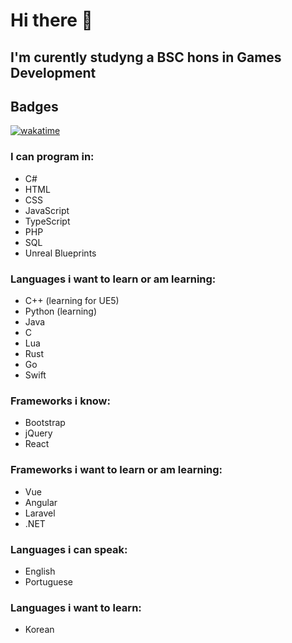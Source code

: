 # Hi there 👋
## I'm curently studyng a BSC hons in Games Development
## Badges
[![wakatime](https://wakatime.com/badge/user/ce04cdd2-bf07-4910-815f-0b8e448d11da.svg)](https://wakatime.com/@ce04cdd2-bf07-4910-815f-0b8e448d11da)
### I can program in:
- C#
- HTML
- CSS
- JavaScript
- TypeScript
- PHP
- SQL
- Unreal Blueprints
### Languages i want to learn or am learning:
- C++ (learning for UE5)
- Python (learning)
- Java
- C
- Lua
- Rust
- Go
- Swift
### Frameworks i know:
- Bootstrap
- jQuery
- React
### Frameworks i want to learn or am learning:
- Vue
- Angular
- Laravel
- .NET
### Languages i can speak:
- English
- Portuguese
### Languages i want to learn:
- Korean
